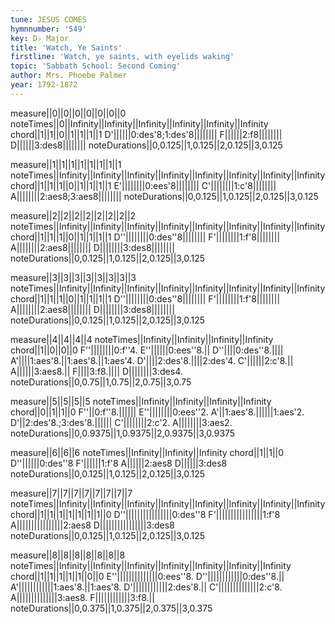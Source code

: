 ```yaml
---
tune: JESUS COMES
hymnnumber: '549'
key: D♭ Major
title: 'Watch, Ye Saints'
firstline: 'Watch, ye saints, with eyelids waking'
topic: 'Sabbath School: Second Coming'
author: Mrs. Phoebe Palmer
year: 1792-1872
---
```

measure||0||0||0||0||0||0||0
noteTimes||0||Infinity||Infinity||Infinity||Infinity||Infinity||Infinity
chord||1||1||0||1||1||1||1
D'||||||0:des'8;1:des'8||||||||
F||||||2:f8||||||||
D||||||3:des8||||||||
noteDurations||0,0.125||1,0.125||2,0.125||3,0.125

measure||1||1||1||1||1||1||1||1
noteTimes||Infinity||Infinity||Infinity||Infinity||Infinity||Infinity||Infinity||Infinity
chord||1||1||1||0||1||1||1||1
E'||||||||0:ees'8||||||||
C'||||||||1:c'8||||||||
A||||||||2:aes8;3:aes8||||||||
noteDurations||0,0.125||1,0.125||2,0.125||3,0.125

measure||2||2||2||2||2||2||2||2
noteTimes||Infinity||Infinity||Infinity||Infinity||Infinity||Infinity||Infinity||Infinity
chord||1||1||1||0||1||1||1||1
D''||||||||0:des''8||||||||
F'||||||||1:f'8||||||||
A||||||||2:aes8||||||||
D||||||||3:des8||||||||
noteDurations||0,0.125||1,0.125||2,0.125||3,0.125

measure||3||3||3||3||3||3||3||3
noteTimes||Infinity||Infinity||Infinity||Infinity||Infinity||Infinity||Infinity||Infinity
chord||1||1||1||0||1||1||1||1
D''||||||||0:des''8||||||||
F'||||||||1:f'8||||||||
A||||||||2:aes8||||||||
D||||||||3:des8||||||||
noteDurations||0,0.125||1,0.125||2,0.125||3,0.125

measure||4||4||4||4
noteTimes||Infinity||Infinity||Infinity||Infinity
chord||1||0||0||0
F''||||||||0:f''4.
E''||||||0:ees''8.||
D''||||0:des''8.||||
A'||||1:aes'8.||1:aes'8.||1:aes'4.
D'||||2:des'8.||||2:des'4.
C'||||||2:c'8.||
A||||||3:aes8.||
F||||3:f8.||||
D||||||||3:des4.
noteDurations||0,0.75||1,0.75||2,0.75||3,0.75

measure||5||5||5||5
noteTimes||Infinity||Infinity||Infinity||Infinity
chord||0||1||1||0
F''||0:f''8.||||||
E''||||||||0:ees''2.
A'||1:aes'8.||||||1:aes'2.
D'||2:des'8.;3:des'8.||||||
C'||||||||2:c'2.
A||||||||3:aes2.
noteDurations||0,0.9375||1,0.9375||2,0.9375||3,0.9375

measure||6||6||6
noteTimes||Infinity||Infinity||Infinity
chord||1||1||0
D''||||||0:des''8
F'||||||1:f'8
A||||||2:aes8
D||||||3:des8
noteDurations||0,0.125||1,0.125||2,0.125||3,0.125

measure||7||7||7||7||7||7||7||7
noteTimes||Infinity||Infinity||Infinity||Infinity||Infinity||Infinity||Infinity||Infinity
chord||1||1||1||1||1||1||1||0
D''||||||||||||||||0:des''8
F'||||||||||||||||1:f'8
A||||||||||||||||2:aes8
D||||||||||||||||3:des8
noteDurations||0,0.125||1,0.125||2,0.125||3,0.125

measure||8||8||8||8||8||8||8
noteTimes||Infinity||Infinity||Infinity||Infinity||Infinity||Infinity||Infinity
chord||1||1||1||1||1||0||0
E''||||||||||||||0:ees''8.
D''||||||||||||0:des''8.||
A'||||||||||||1:aes'8.||1:aes'8.
D'||||||||||||2:des'8.||
C'||||||||||||||2:c'8.
A||||||||||||||3:aes8.
F||||||||||||3:f8.||
noteDurations||0,0.375||1,0.375||2,0.375||3,0.375


